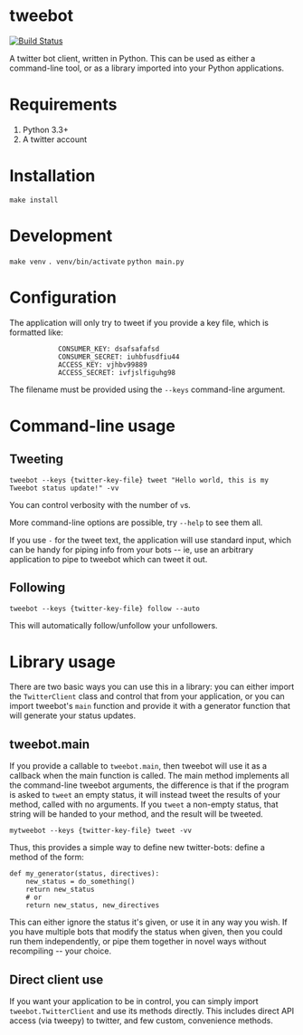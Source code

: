 tweebot
=======

[![Build Status](https://travis-ci.org/kcsaff/tweebot.svg?branch=master)](https://travis-ci.org/kcsaff/tweebot)

A twitter bot client, written in Python.  This can be used as either a command-line tool, or as a library
imported into your Python applications.

Requirements
============

1. Python 3.3+
2. A twitter account

Installation
============

`make install`

Development
===========

`make venv`
`. venv/bin/activate`
`python main.py`

Configuration
=============

The application will only try to tweet if you provide a key file,
which is formatted like:

                CONSUMER_KEY: dsafsafafsd
                CONSUMER_SECRET: iuhbfusdfiu44
                ACCESS_KEY: vjhbv99889
                ACCESS_SECRET: ivfjslfiguhg98

The filename must be provided using the `--keys` command-line argument.

Command-line usage
==================

Tweeting
--------

`tweebot --keys {twitter-key-file} tweet "Hello world, this is my Tweebot status update!" -vv`

You can control verbosity with the number of `v`s.

More command-line options are possible, try `--help` to see them all.

If you use `-` for the tweet text, the application will use standard input, which can be handy for piping info from
your bots -- ie, use an arbitrary application to pipe to tweebot which can tweet it out.

Following
---------

`tweebot --keys {twitter-key-file} follow --auto`

This will automatically follow/unfollow your unfollowers.

Library usage
=============

There are two basic ways you can use this in a library: you can either import the `TwitterClient` class and control
that from your application, or you can import tweebot's `main` function and provide it with a generator function
that will generate your status updates.

tweebot.main
------------

If you provide a callable to `tweebot.main`, then tweebot will use it as a callback when the main function is
called.  The main method implements all the command-line tweebot arguments, the difference is that if the program
is asked to `tweet` an empty status, it will instead tweet the results of your method, called with no
arguments.  If you `tweet` a non-empty status, that string will be handed to your method, and the result will
be tweeted.

`mytweebot --keys {twitter-key-file} tweet -vv`

Thus, this provides a simple way to define new twitter-bots: define a method of the form:

```
def my_generator(status, directives):
    new_status = do_something()
    return new_status
    # or
    return new_status, new_directives
```

This can either ignore the status it's given, or use it in any way you wish.  If you have multiple bots that
modify the status when given, then you could run them independently, or pipe them together in novel ways without
recompiling -- your choice.

Direct client use
-----------------

If you want your application to be in control, you can simply import `tweebot.TwitterClient` and use its methods
directly.  This includes direct API access (via tweepy) to twitter, and few custom, convenience methods.
